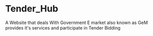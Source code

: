 # Tender_Hub
 A Website that deals With Government E market also known as GeM provides it's services and participate in Tender Bidding
